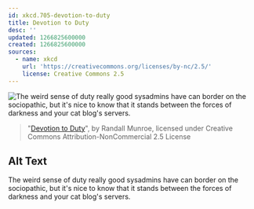 ```yaml
---
id: xkcd.705-devotion-to-duty
title: Devotion to Duty
desc: ''
updated: 1266825600000
created: 1266825600000
sources:
  - name: xkcd
    url: 'https://creativecommons.org/licenses/by-nc/2.5/'
    license: Creative Commons 2.5
---
```

![The weird sense of duty really good sysadmins have can border on the sociopathic, but it's nice to know that it stands between the forces of darkness and your cat blog's servers.](https://imgs.xkcd.com/comics/devotion_to_duty.png)
> "[Devotion to Duty](https://xkcd.com/705/)", by Randall Munroe, licensed under Creative Commons Attribution-NonCommercial 2.5 License

## Alt Text
The weird sense of duty really good sysadmins have can border on the sociopathic, but it's nice to know that it stands between the forces of darkness and your cat blog's servers.
